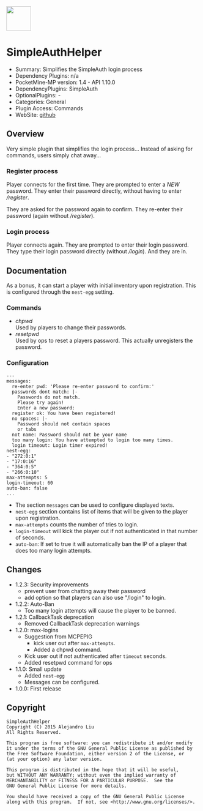 <img src="https://raw.githubusercontent.com/alejandroliu/pocketmine-plugins/master/Media/helper.alt-icon.png" style="width:64px;height:64px" width="64" height="64"/>

SimpleAuthHelper
================

* Summary: Simplifies the SimpleAuth login process
* Dependency Plugins: n/a
* PocketMine-MP version: 1.4 - API 1.10.0
* DependencyPlugins: SimpleAuth
* OptionalPlugins: -
* Categories: General
* Plugin Access: Commands
* WebSite: [github](https://github.com/alejandroliu/pocketmine-plugins/tree/master/SimpleAuthHelper)

Overview
--------

Very simple plugin that simplifies the login process... Instead of
asking for commands, users simply chat away...

### Register process

Player connects for the first time.  They are prompted to enter a
*NEW* password.  They enter their password directly, without having to
enter */register*.

They are asked for the password again to confirm.  They re-enter their
password (again without */register*).

### Login process

Player connects again.  They are prompted to enter their login
password.  They type their login password directly (without
*/login*).  And they are in.

Documentation
-------------

As a bonus, it can start a player with initial inventory upon
registration.  This is configured through the `nest-egg` setting.

### Commands

* *chpwd* _<old-pwd>_  
  Used by players to change their passwords.
* *resetpwd* _<player>_  
  Used by ops to reset a players password.  This actually unregisters
  the password.

### Configuration

	---
	messages:
	  re-enter pwd: 'Please re-enter password to confirm:'
	  passwords dont match: |-
	    Passwords do not match.
	    Please try again!
	    Enter a new password:
	  register ok: You have been registered!
	  no spaces: |-
	    Password should not contain spaces
	    or tabs
	  not name: Password should not be your name
	  too many login: You have attempted to login too many times.
	  login timeout: Login timer expired!
	nest-egg:
	- "272:0:1"
	- "17:0:16"
	- "364:0:5"
	- "266:0:10"
	max-attempts: 5
	login-timeout: 60
	auto-ban: false
	...

* The section `messages` can be used to configure displayed texts.
* `nest-egg` section contains list of items that will be given to the
  player upon registration.
* `max-attempts` counts the number of tries to login.
* `login-timeout` will kick the player out if not authenticated in
  that number of seconds.
* `auto-ban`: If set to true it will automatically ban the IP of a
  player that does too many login attempts.

Changes
-------

* 1.2.3: Security improvements
  - prevent user from chatting away their password
  - add option so that players can also use "/login" to login.
* 1.2.2: Auto-Ban
  - Too many login attempts will cause the player to be banned.
* 1.2.1: CallbackTask deprecation
  * Removed CallbackTask deprecation warnings
* 1.2.0: max-logins
  * Suggestion from MCPEPIG
    - kick user out after `max-attempts`.
    - Added a chpwd command.
  * Kick user out if not authenticated after `timeout` seconds.
  * Added resetpwd command for ops
* 1.1.0: Small update
  * Added `nest-egg`
  * Messages can be configured.
* 1.0.0: First release

Copyright
---------

    SimpleAuthHelper
    Copyright (C) 2015 Alejandro Liu  
    All Rights Reserved.

    This program is free software: you can redistribute it and/or modify
    it under the terms of the GNU General Public License as published by
    the Free Software Foundation, either version 2 of the License, or
    (at your option) any later version.

    This program is distributed in the hope that it will be useful,
    but WITHOUT ANY WARRANTY; without even the implied warranty of
    MERCHANTABILITY or FITNESS FOR A PARTICULAR PURPOSE.  See the
    GNU General Public License for more details.

    You should have received a copy of the GNU General Public License
    along with this program.  If not, see <http://www.gnu.org/licenses/>.
